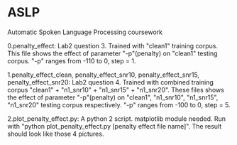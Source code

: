 # ASLP
Automatic Spoken Language Processing coursework

0.penalty_effect:
  Lab2 question 3. Trained with "clean1" training corpus. This file shows the effect of parameter "-p"(penalty) on "clean1"       testing corpus. "-p" ranges from -110 to 0, step = 1. 

1.penalty_effect_clean, penalty_effect_snr10, penalty_effect_snr15, penalty_effect_snr20:
  Lab2 question 4. Trained with combined training corpus "clean1" + "n1_snr10" + "n1_snr15" + "n1_snr20". These files shows the   effect of parameter "-p"(penalty) on "clean1", "n1_snr10", "n1_snr15", "n1_snr20" testing corpus respectively. "-p" ranges     from -100 to 0, step = 5. 

2.plot_penalty_effect.py:
  A python 2 script. matplotlib module needed. Run with "python plot_penalty_effect.py [penalty effect file name]". The result   should look like those 4 pictures.
